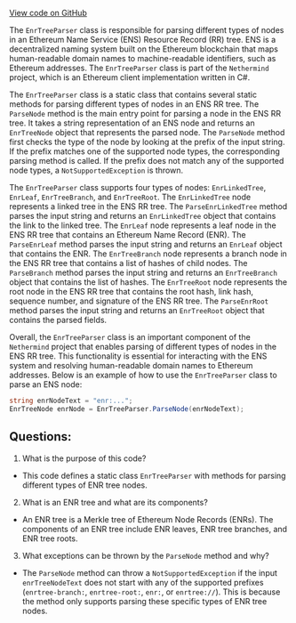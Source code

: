 [View code on GitHub](https://github.com/nethermindeth/nethermind/Nethermind.Network.Dns/EnrTreeParser.cs)

The `EnrTreeParser` class is responsible for parsing different types of nodes in an Ethereum Name Service (ENS) Resource Record (RR) tree. ENS is a decentralized naming system built on the Ethereum blockchain that maps human-readable domain names to machine-readable identifiers, such as Ethereum addresses. The `EnrTreeParser` class is part of the `Nethermind` project, which is an Ethereum client implementation written in C#.

The `EnrTreeParser` class is a static class that contains several static methods for parsing different types of nodes in an ENS RR tree. The `ParseNode` method is the main entry point for parsing a node in the ENS RR tree. It takes a string representation of an ENS node and returns an `EnrTreeNode` object that represents the parsed node. The `ParseNode` method first checks the type of the node by looking at the prefix of the input string. If the prefix matches one of the supported node types, the corresponding parsing method is called. If the prefix does not match any of the supported node types, a `NotSupportedException` is thrown.

The `EnrTreeParser` class supports four types of nodes: `EnrLinkedTree`, `EnrLeaf`, `EnrTreeBranch`, and `EnrTreeRoot`. The `EnrLinkedTree` node represents a linked tree in the ENS RR tree. The `ParseEnrLinkedTree` method parses the input string and returns an `EnrLinkedTree` object that contains the link to the linked tree. The `EnrLeaf` node represents a leaf node in the ENS RR tree that contains an Ethereum Name Record (ENR). The `ParseEnrLeaf` method parses the input string and returns an `EnrLeaf` object that contains the ENR. The `EnrTreeBranch` node represents a branch node in the ENS RR tree that contains a list of hashes of child nodes. The `ParseBranch` method parses the input string and returns an `EnrTreeBranch` object that contains the list of hashes. The `EnrTreeRoot` node represents the root node in the ENS RR tree that contains the root hash, link hash, sequence number, and signature of the ENS RR tree. The `ParseEnrRoot` method parses the input string and returns an `EnrTreeRoot` object that contains the parsed fields.

Overall, the `EnrTreeParser` class is an important component of the `Nethermind` project that enables parsing of different types of nodes in the ENS RR tree. This functionality is essential for interacting with the ENS system and resolving human-readable domain names to Ethereum addresses. Below is an example of how to use the `EnrTreeParser` class to parse an ENS node:

```csharp
string enrNodeText = "enr:...";
EnrTreeNode enrNode = EnrTreeParser.ParseNode(enrNodeText);
```
## Questions: 
 1. What is the purpose of this code?
- This code defines a static class `EnrTreeParser` with methods for parsing different types of ENR tree nodes.

2. What is an ENR tree and what are its components?
- An ENR tree is a Merkle tree of Ethereum Node Records (ENRs). The components of an ENR tree include ENR leaves, ENR tree branches, and ENR tree roots.

3. What exceptions can be thrown by the `ParseNode` method and why?
- The `ParseNode` method can throw a `NotSupportedException` if the input `enrTreeNodeText` does not start with any of the supported prefixes (`enrtree-branch:`, `enrtree-root:`, `enr:`, or `enrtree://`). This is because the method only supports parsing these specific types of ENR tree nodes.